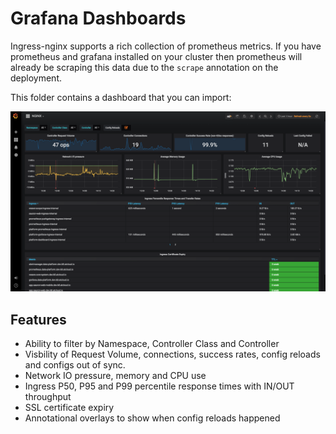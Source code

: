 # Grafana Dashboards
Ingress-nginx supports a rich collection of prometheus metrics.  If you have prometheus and grafana installed on your cluster then prometheus will already be scraping this data due to the `scrape` annotation on the deployment.

This folder contains a dashboard that you can import:

![Dashboard](screenshot.png)

## Features

  - Ability to filter by Namespace, Controller Class and Controller
  - Visbility of Request Volume, connections, success rates, config reloads and configs out of sync.
  - Network IO pressure, memory and CPU use
  - Ingress P50, P95 and P99 percentile response times with IN/OUT throughput
  - SSL certificate expiry 
  - Annotational overlays to show when config reloads happened